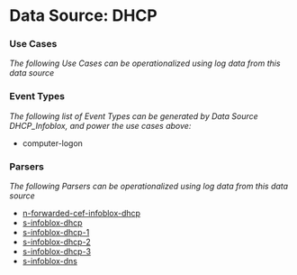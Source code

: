 Data Source: DHCP
=================

### Use Cases

_The following Use Cases can be operationalized using log data from this data source_



### Event Types

_The following list of Event Types can be generated by Data Source DHCP_Infoblox, and power the use cases above:_

- computer-logon


### Parsers

_The following Parsers can be operationalized using log data from this data source_

* [n-forwarded-cef-infoblox-dhcp](parserContent_n-forwarded-cef-infoblox-dhcp.md)
* [s-infoblox-dhcp](parserContent_s-infoblox-dhcp.md)
* [s-infoblox-dhcp-1](parserContent_s-infoblox-dhcp-1.md)
* [s-infoblox-dhcp-2](parserContent_s-infoblox-dhcp-2.md)
* [s-infoblox-dhcp-3](parserContent_s-infoblox-dhcp-3.md)
* [s-infoblox-dns](parserContent_s-infoblox-dns.md)
